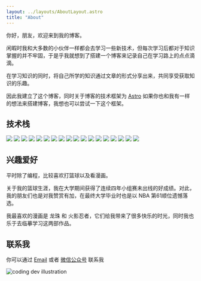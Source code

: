 ```yaml
---
layout: ../layouts/AboutLayout.astro
title: "About"
---
```


你好，朋友，欢迎来到我的博客。

闲暇时我和大多数的小伙伴一样都会去学习一些新技术，但每次学习后都对于知识掌握的并不牢固，于是乎我就想到了搭建一个博客来记录自己在学习路上的点点滴滴。

在学习知识的同时，将自己所学的知识通过文章的形式分享出来，共同享受获取知识的乐趣。

因此我建立了这个博客，同时关于博客的技术框架为 [Astro](https://astro.build/) 如果你也和我有一样的想法来搭建博客，我想也可以尝试一下这个框架。

## 技术栈
<div class="grid grid-cols-3 gap-3 sm:grid-cols-6">
  <img class="rounded-md mb-0" src="https://img.shields.io/badge/Html-E34F26?style=for-the-badge&logo=html5&logoColor=white"></img>
  <img class="rounded-md mb-0" src="https://img.shields.io/badge/css-1572B6?style=for-the-badge&logo=css3&logoColor=white"></img>
  <img class="rounded-md mb-0" src="https://img.shields.io/badge/sass-CC6699?style=for-the-badge&logo=sass&logoColor=white"></img>
  <img class="rounded-md mb-0" src="https://img.shields.io/badge/javascript-F7DF1E?style=for-the-badge&logo=javascript&logoColor=white"></img>
  <img class="rounded-md mb-0" src="https://img.shields.io/badge/typescript-3178C6?style=for-the-badge&logo=typescript&logoColor=white"></img>
  <img class="rounded-md mb-0" src="https://img.shields.io/badge/Vue-4FC08D?style=for-the-badge&logo=vuedotjs&logoColor=white"></img>
  <img class="rounded-md mb-0" src="https://img.shields.io/badge/react-61DAFB?style=for-the-badge&logo=react&logoColor=white"></img>
  <img class="rounded-md mb-0" src="https://img.shields.io/badge/weapp-07C160?style=for-the-badge&logo=wechat&logoColor=white"></img>
  <img class="rounded-md mb-0" src="https://img.shields.io/badge/node-339933?style=for-the-badge&logo=nodedotjs&logoColor=white"></img>
  <img class="rounded-md mb-0" src="https://img.shields.io/badge/nuxt-00DC82?style=for-the-badge&logo=nuxtdotjs&logoColor=white"></img>
  <img class="rounded-md mb-0" src="https://img.shields.io/badge/nest-E0234E?style=for-the-badge&logo=nestjs&logoColor=white"></img>
  <img class="rounded-md mb-0" src="https://img.shields.io/badge/vite-646CFF?style=for-the-badge&logo=vite&logoColor=white"></img>
  <img class="rounded-md mb-0" src="https://img.shields.io/badge/webpack-8DD6F9?style=for-the-badge&logo=webpack&logoColor=white"></img>
  <img class="rounded-md mb-0" src="https://img.shields.io/badge/vitest-6E9F18?style=for-the-badge&logo=vitest&logoColor=white"></img>
  <img class="rounded-md mb-0" src="https://img.shields.io/badge/tailwind-06B6D4?style=for-the-badge&logo=tailwindcss&logoColor=white"></img>
  <img class="rounded-md mb-0" src="https://img.shields.io/badge/unocss-333333?style=for-the-badge&logo=unocss&logoColor=white"></img>
  <img class="rounded-md mb-0" src="https://img.shields.io/badge/MySQL-4479A1?style=for-the-badge&logo=mysql&logoColor=white"></img>
  <img class="rounded-md mb-0" src="https://img.shields.io/badge/git-F05032?style=for-the-badge&logo=git&logoColor=white"></img>
</div> 

## 兴趣爱好

平时除了编程，比较喜欢打篮球以及看漫画。

关于我的篮球生涯，我在大学期间获得了连续四年小组赛未出线的好成绩。对此，我的朋友们也是对我赞赏有加，在最终大学毕业时也是以 NBA 第61顺位遗憾落选。

我最喜欢的漫画是 龙珠 和 火影忍者，它们给我带来了很多快乐的时光，同时我也乐于去临摹学习这两部作品。

## 联系我

你可以通过 [Email](mailto:2020583117@qq.com)  或者 [微信公众号](https://weixin.sogou.com/weixin?type=1&query=kk%E6%83%B3%E5%BD%93%E7%A8%8B%E5%BA%8F%E5%91%98) 联系我

<div>
  <img src="/assets/weixin.jpg" class="sm:w-1/3 float-left" alt="coding dev illustration">
</div>
